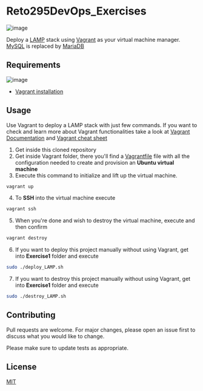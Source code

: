 # Reto295DevOps_Exercises
![image](https://www.emizentech.com/blog/wp-content/uploads/sites/2/2022/06/LAMP-Stack-.jpg)

Deploy a [LAMP](https://aws.amazon.com/what-is/lamp-stack/?nc1=h_ls) stack using [Vagrant](https://www.vagrantup.com/) as your virtual machine manager. [MySQL](https://www.mysql.com/) is replaced by [MariaDB](https://mariadb.org/)

## Requirements
![image](https://lidsol.org/post/vagrant/featured.png)
* [Vagrant installation](https://developer.hashicorp.com/vagrant/docs/installation)

## Usage

Use Vagrant to deploy a LAMP stack with just few commands. If you want to check and learn more about Vagrant functionalities take a look at [Vagrant Documentation](https://developer.hashicorp.com/vagrant/docs) and [Vagrant cheat sheet](https://gist.github.com/wpscholar/a49594e2e2b918f4d0c4)

1. Get inside this cloned repository
2. Get inside Vagrant folder, there you'll find a [Vagrantfile](https://developer.hashicorp.com/vagrant/docs/vagrantfile) file with all the configuration needed to create and provision an **Ubuntu virtual machine**
3. Execute this command to initialize and lift up the virtual machine.
```bash
vagrant up
```
4. To **SSH** into the virtual machine execute
```bash
vagrant ssh
```
5. When you're done and wish to destroy the virtual machine, execute and then confirm
```bash
vagrant destroy
```
6. If you want to deploy this project manually without using Vagrant, get into **Exercise1** folder and execute
```bash
sudo ./deploy_LAMP.sh
```
7. If you want to destroy this project manually without using Vagrant, get into **Exercise1** folder and execute
```bash
sudo ./destroy_LAMP.sh
```

## Contributing

Pull requests are welcome. For major changes, please open an issue first
to discuss what you would like to change.

Please make sure to update tests as appropriate.

## License

[MIT](https://choosealicense.com/licenses/mit/)

